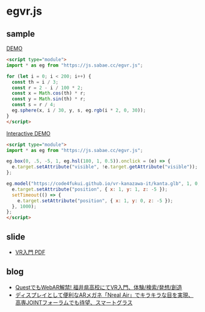 # egvr.js

## sample

[DEMO](https://taisukef.github.io/vr-spiral/)
```html
<script type="module">
import * as eg from "https://js.sabae.cc/egvr.js";

for (let i = 0; i < 200; i++) {
  const th = i / 3;
  const r = 2 - i / 100 * 2;
  const x = Math.cos(th) * r;
  const y = Math.sin(th) * r;
  const s = r / 4;
  eg.sphere(x, i / 30, y, s, eg.rgb(i * 2, 0, 30));
}
</script>
```

[Interactive DEMO](https://code4fukui.github.io/egvr/interactive.html)
```html
<script type="module">
import * as eg from "https://js.sabae.cc/egvr.js";

eg.box(0, .5, -5, 1, eg.hsl(180, 1, 0.5)).onclick = (e) => {
  e.target.setAttribute("visible", !e.target.getAttribute("visible"));
};

eg.model("https://code4fukui.github.io/vr-kanazawa-it/kanta.glb", 1, 0, -5).onclick = (e) => {
  e.target.setAttribute("position", { x: 1, y: 1, z: -5 });
  setTimeout(() => {
    e.target.setAttribute("position", { x: 1, y: 0, z: -5 });
  }, 1000);
};
</script>
```

## slide

- [VR入門 PDF](https://code4fukui.github.io/egvr/VR-firststep.pdf)

## blog

- [QuestでもWebAR解禁! 福井県高校にてVR入門、体験/検索/発想/創造](https://fukuno.jig.jp/3792)
- [ディスプレイとして便利なARメガネ「Nreal Air」でキラキラな目を実現、高専JOINTフォーラムでも待望、スマートグラス](https://fukuno.jig.jp/3794)
